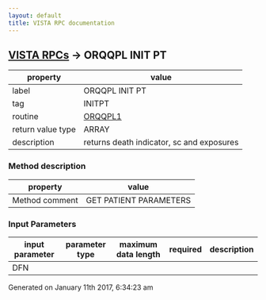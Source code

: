 ```yaml
---
layout: default
title: VISTA RPC documentation
---
```




## [VISTA RPCs](TableOfContent.md) &#8594; ORQQPL INIT PT 

 property | value 
--- | --- 
 label | ORQQPL INIT PT
 tag | INITPT
 routine | [ORQQPL1](http://code.osehra.org/dox/Routine_ORQQPL1_source.html)
 return value type | ARRAY
 description | returns death indicator, sc and exposures


### Method description

 property | value 
--- | --- 
 Method comment | GET PATIENT PARAMETERS

### Input Parameters

| input parameter | parameter type | maximum data length | required | description | 
| --- | --- | --- | --- | --- | 
| DFN |  |  |  |  | 




Generated on January 11th 2017, 6:34:23 am